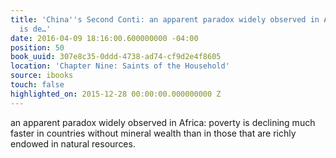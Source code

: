 ```yaml
---
title: 'China''s Second Conti: an apparent paradox widely observed in Africa: poverty
  is de…'
date: 2016-04-09 18:16:00.600000000 -04:00
position: 50
book_uuid: 307e8c35-0ddd-4738-ad74-cf9d2e4f8605
location: 'Chapter Nine: Saints of the Household'
source: ibooks
touch: false
highlighted_on: 2015-12-28 00:00:00.000000000 Z
---
```


an apparent paradox widely observed in Africa: poverty is declining much faster in countries without mineral wealth than in those that are richly endowed in natural resources.